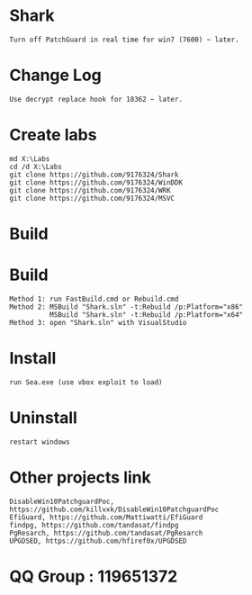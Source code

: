 # Shark
    Turn off PatchGuard in real time for win7 (7600) ~ later.

# Change Log
    Use decrypt replace hook for 18362 ~ later.

# Create labs
    md X:\Labs
    cd /d X:\Labs
    git clone https://github.com/9176324/Shark
    git clone https://github.com/9176324/WinDDK
    git clone https://github.com/9176324/WRK
    git clone https://github.com/9176324/MSVC

# Build
# Build
    Method 1: run FastBuild.cmd or Rebuild.cmd
    Method 2: MSBuild "Shark.sln" -t:Rebuild /p:Platform="x86"
              MSBuild "Shark.sln" -t:Rebuild /p:Platform="x64"
    Method 3: open "Shark.sln" with VisualStudio

# Install
    run Sea.exe (use vbox exploit to load)

# Uninstall
    restart windows

# Other projects link
    DisableWin10PatchguardPoc, https://github.com/killvxk/DisableWin10PatchguardPoc
    EfiGuard, https://github.com/Mattiwatti/EfiGuard
    findpg, https://github.com/tandasat/findpg
    PgResarch, https://github.com/tandasat/PgResarch
    UPGDSED, https://github.com/hfiref0x/UPGDSED

# QQ Group : 119651372